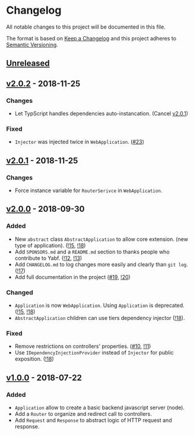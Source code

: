 # Changelog
All notable changes to this project will be documented in this file.

The format is based on [Keep a Changelog](http://keepachangelog.com/en/1.0.0/)
and this project adheres to [Semantic Versioning](http://semver.org/spec/v2.0.0.html).

## [Unreleased]

## [v2.0.2] - 2018-11-25
### Changes
- Let TypScript handles dependencies auto-instancation. (Cancel [v2.0.1])

### Fixed
- `Injector` was injected twice in `WebApplication`. ([#23](https://github.com/Mindsers/yabf/issues/23))

## [v2.0.1] - 2018-11-25

### Changes
- Force instance variable for `RouterSerivce` in `WebApplication`.

## [v2.0.0] - 2018-09-30
### Added
- New `abstract` class `AbstractApplication` to allow core extension. (new type of application). ([!15](https://github.com/Mindsers/yabf/pull/15), [!18](https://github.com/Mindsers/yabf/pull/18))
- Add `SPONSORS.md` and a `README.md` section to thanks people who contribute to Yabf. ([!12](https://github.com/Mindsers/yabf/pull/12), [!13](https://github.com/Mindsers/yabf/pull/13))
- Add `CHANGELOG.md` to log changes more easily and clearly than `git log`. ([!17](https://github.com/Mindsers/yabf/pull/17))
- Add full documentation in the project ([#19](https://github.com/Mindsers/yabf/issues/19), [!20](https://github.com/Mindsers/yabf/pull/20))

### Changed
- `Application` is now `WebApplication`. Using `Application` is deprecated. ([!15](https://github.com/Mindsers/yabf/pull/15), [!18](https://github.com/Mindsers/yabf/pull/18))
- `AbstractApplication` children can use tiers dependency injector ([!18](https://github.com/Mindsers/yabf/pull/18)).

### Fixed
- Remove restrictions on controllers' properties. ([#10](https://github.com/Mindsers/yabf/issues/10), [!11](https://github.com/Mindsers/yabf/pull/11))
- Use `IDependencyInjectionProvider` instead of `Injector` for public exposition. ([!18](https://github.com/Mindsers/yabf/pull/18))

## [v1.0.0] - 2018-07-22
### Added
- `Application` allow to create a basic backend javascript server (node).
- Add a `Router` to organize and redirect call to controllers.
- Add `Request` and `Response` to abstract logic of HTTP request and response.

[Unreleased]: https://github.com/Mindsers/yabf/tree/develop
[v2.0.2]: https://github.com/Mindsers/yabf/tree/v2.0.2
[v2.0.1]: https://github.com/Mindsers/yabf/tree/v2.0.1
[v2.0.0]: https://github.com/Mindsers/yabf/tree/v2.0.0
[v1.0.0]: https://github.com/Mindsers/yabf/tree/v1.0.0
